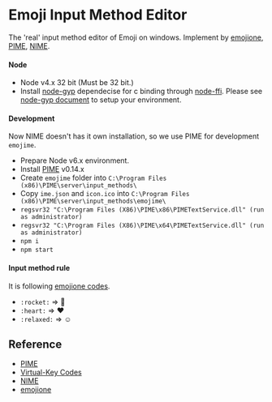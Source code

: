 Emoji Input Method Editor
=============
The 'real' input method editor of Emoji on windows. Implement by [emojione](http://emojione.com/), [PIME](https://github.com/EasyIME/PIME), [NIME](https://github.com/EasyIME/NIME).


#### Node

- Node v4.x 32 bit (Must be 32 bit.)
- Install [node-gyp](https://github.com/nodejs/node-gyp) dependecise for c binding through [node-ffi](https://github.com/node-ffi/node-ffi). Please see [node-gyp document](https://github.com/nodejs/node-gyp#installation) to setup your environment.


#### Development

Now NIME doesn't has it own installation, so we use PIME for development `emojime`.

- Prepare Node v6.x environment.
- Install [PIME](https://github.com/EasyIME/PIME/releases) v0.14.x
- Create `emojime` folder into `C:\Program Files (x86)\PIME\server\input_methods\`
- Copy `ime.json` and `icon.ico` into `C:\Program Files (x86)\PIME\server\input_methods\emojime\`
- `regsvr32 "C:\Program Files (X86)\PIME\x86\PIMETextService.dll" (run as administrator)`
- `regsvr32 "C:\Program Files (X86)\PIME\x64\PIMETextService.dll" (run as administrator)`
- `npm i`
- `npm start`


#### Input method rule

It is following [emojione codes](http://emoji.codes/).

- `:rocket:` => 🚀
- `:heart:` => ❤️
- `:relaxed:` => ☺️


## Reference

- [PIME](https://github.com/EasyIME/PIME)
- [Virtual-Key Codes](https://msdn.microsoft.com/zh-tw/library/windows/desktop/dd375731%28v=vs.85%29.aspx)
- [NIME](https://github.com/EasyIME/NIME)
- [emojione](http://emojione.com/)
